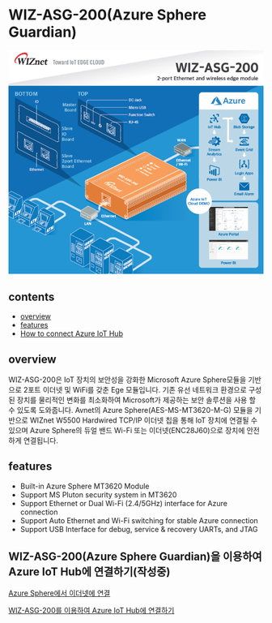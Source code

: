 # WIZ-ASG-200(Azure Sphere Guardian)
![WIZASG200]

## contents

-  [overview](#overview)
-  [features](#features)
-  [How to connect Azure IoT Hub](#how-to-connect-AzureIoTHub)


<a name="overview"></a>
## overview

WIZ-ASG-200은 IoT 장치의 보안성을 강화한 Microsoft Azure Sphere모듈을 기반으로 2포트 이더넷 및 WiFi를 갖춘 Ege 모듈입니다. 
기존 유선 네트워크 환경으로 구성된 장치를 물리적인 변화를 최소화하여 Microsoft가 제공하는 보안 솔루션을 사용 할 수 있도록 도와줍니다. Avnet의 Azure Sphere(AES-MS-MT3620-M-G) 모듈을 기반으로 WIZnet W5500 Hardwired TCP/IP 이더넷 칩을 통해 IoT 장치에 연결될 수 있으며 Azure Sphere의 듀얼 밴드 Wi-Fi 또는 이더넷(ENC28J60)으로 장치에 안전하게 연결됩니다.



<a name="features"></a>
## features

- Built-in Azure Sphere MT3620 Module
- Support MS Pluton security system in MT3620
- Support Ethernet or Dual Wi-Fi (2.4/5GHz) interface for Azure connection
- Support Auto Ethernet and Wi-Fi switching for stable Azure connection
- Support USB Interface for debug, service & recovery UARTs, and JTAG


<a name="how-to-connect-AzureIoTHub"></a>
## WIZ-ASG-200(Azure Sphere Guardian)을 이용하여 Azure IoT Hub에 연결하기(작성중)

[Azure Sphere에서 이더넷에 연결](https://docs.microsoft.com/ko-kr/azure-sphere/network/connect-ethernet)

[WIZ-ASG-200를 이용하여 Azure IoT Hub에 연결하기](https://docs.microsoft.com/ko-kr/azure-sphere/app-development/use-azure-iot)


[WIZASG200]: ../../../../images/WIZ-ASG-200.png
